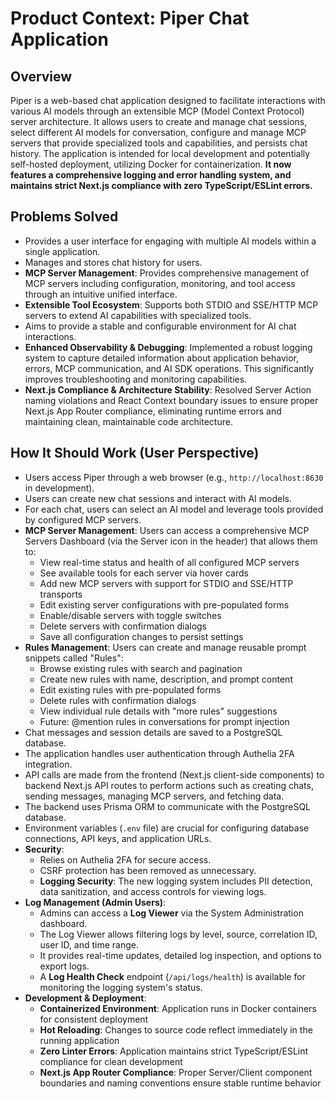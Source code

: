 # Product Context: Piper Chat Application

## Overview

Piper is a web-based chat application designed to facilitate interactions with various AI models through an extensible MCP (Model Context Protocol) server architecture. It allows users to create and manage chat sessions, select different AI models for conversation, configure and manage MCP servers that provide specialized tools and capabilities, and persists chat history. The application is intended for local development and potentially self-hosted deployment, utilizing Docker for containerization. **It now features a comprehensive logging and error handling system, and maintains strict Next.js compliance with zero TypeScript/ESLint errors.**

## Problems Solved

- Provides a user interface for engaging with multiple AI models within a single application.
- Manages and stores chat history for users.
- **MCP Server Management**: Provides comprehensive management of MCP servers including configuration, monitoring, and tool access through an intuitive unified interface.
- **Extensible Tool Ecosystem**: Supports both STDIO and SSE/HTTP MCP servers to extend AI capabilities with specialized tools.
- Aims to provide a stable and configurable environment for AI chat interactions.
- **Enhanced Observability & Debugging**: Implemented a robust logging system to capture detailed information about application behavior, errors, MCP communication, and AI SDK operations. This significantly improves troubleshooting and monitoring capabilities.
- **Next.js Compliance & Architecture Stability**: Resolved Server Action naming violations and React Context boundary issues to ensure proper Next.js App Router compliance, eliminating runtime errors and maintaining clean, maintainable code architecture.

## How It Should Work (User Perspective)

- Users access Piper through a web browser (e.g., `http://localhost:8630` in development).
- Users can create new chat sessions and interact with AI models.
- For each chat, users can select an AI model and leverage tools provided by configured MCP servers.
- **MCP Server Management**: Users can access a comprehensive MCP Servers Dashboard (via the Server icon in the header) that allows them to:
  - View real-time status and health of all configured MCP servers
  - See available tools for each server via hover cards
  - Add new MCP servers with support for STDIO and SSE/HTTP transports
  - Edit existing server configurations with pre-populated forms
  - Enable/disable servers with toggle switches
  - Delete servers with confirmation dialogs
  - Save all configuration changes to persist settings
- **Rules Management**: Users can create and manage reusable prompt snippets called "Rules":
  - Browse existing rules with search and pagination
  - Create new rules with name, description, and prompt content
  - Edit existing rules with pre-populated forms
  - Delete rules with confirmation dialogs
  - View individual rule details with "more rules" suggestions
  - Future: @mention rules in conversations for prompt injection
- Chat messages and session details are saved to a PostgreSQL database.
- The application handles user authentication through Authelia 2FA integration.
- API calls are made from the frontend (Next.js client-side components) to backend Next.js API routes to perform actions such as creating chats, sending messages, managing MCP servers, and fetching data.
- The backend uses Prisma ORM to communicate with the PostgreSQL database.
- Environment variables (`.env` file) are crucial for configuring database connections, API keys, and application URLs.
- **Security**: 
    - Relies on Authelia 2FA for secure access.
    - CSRF protection has been removed as unnecessary.
    - **Logging Security**: The new logging system includes PII detection, data sanitization, and access controls for viewing logs.
- **Log Management (Admin Users)**:
    - Admins can access a **Log Viewer** via the System Administration dashboard.
    - The Log Viewer allows filtering logs by level, source, correlation ID, user ID, and time range.
    - It provides real-time updates, detailed log inspection, and options to export logs.
    - A **Log Health Check** endpoint (`/api/logs/health`) is available for monitoring the logging system's status.
- **Development & Deployment**:
    - **Containerized Environment**: Application runs in Docker containers for consistent deployment
    - **Hot Reloading**: Changes to source code reflect immediately in the running application
    - **Zero Linter Errors**: Application maintains strict TypeScript/ESLint compliance for clean development
    - **Next.js App Router Compliance**: Proper Server/Client component boundaries and naming conventions ensure stable runtime behavior